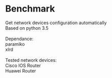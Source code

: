 # Benchmark
Get network devices configuration automatically</br>
Based on python 3.5</br>
</br>
Dependance:</br>
paramiko</br>
xlrd</br>
</br>
Tested network devices:</br>
Cisco IOS Router</br>
Huawei Router</br>
